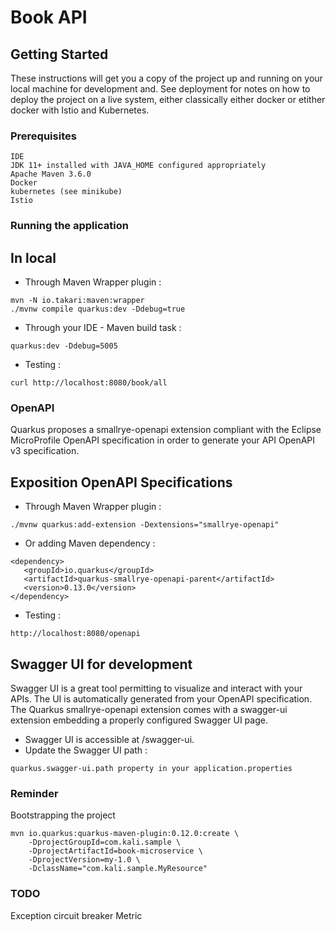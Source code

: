 # Book API

## Getting Started
These instructions will get you a copy of the project up and running on your local machine for development and.
See deployment for notes on how to deploy the project on a live system, either classically either docker or etither docker with Istio and Kubernetes.

### Prerequisites

```
IDE
JDK 11+ installed with JAVA_HOME configured appropriately
Apache Maven 3.6.0
Docker
kubernetes (see minikube)
Istio
```


### Running the application 

## In local 
* Through Maven Wrapper plugin :

```
mvn -N io.takari:maven:wrapper
./mvnw compile quarkus:dev -Ddebug=true
```

* Through your IDE - Maven build task :

```
quarkus:dev -Ddebug=5005
```

* Testing :

```
curl http://localhost:8080/book/all
```

### OpenAPI
Quarkus proposes a smallrye-openapi extension compliant with the Eclipse MicroProfile OpenAPI specification in order to generate your API OpenAPI v3 specification.

## Exposition OpenAPI Specifications

* Through Maven Wrapper plugin :

```
./mvnw quarkus:add-extension -Dextensions="smallrye-openapi"
```
* Or adding Maven dependency :

```
<dependency>
   <groupId>io.quarkus</groupId>
   <artifactId>quarkus-smallrye-openapi-parent</artifactId>
   <version>0.13.0</version>
</dependency>
```

* Testing  :

```
http://localhost:8080/openapi
```

## Swagger UI for development
Swagger UI is a great tool permitting to visualize and interact with your APIs. The UI is automatically generated from your OpenAPI specification.
The Quarkus smallrye-openapi extension comes with a swagger-ui extension embedding a properly configured Swagger UI page.

* Swagger UI is accessible at /swagger-ui.
* Update the Swagger UI path :

```
quarkus.swagger-ui.path property in your application.properties
```

### Reminder
Bootstrapping the project

```
mvn io.quarkus:quarkus-maven-plugin:0.12.0:create \
    -DprojectGroupId=com.kali.sample \
    -DprojectArtifactId=book-microservice \
    -DprojectVersion=my-1.0 \
    -DclassName="com.kali.sample.MyResource"
```

### TODO

Exception
circuit breaker
Metric
